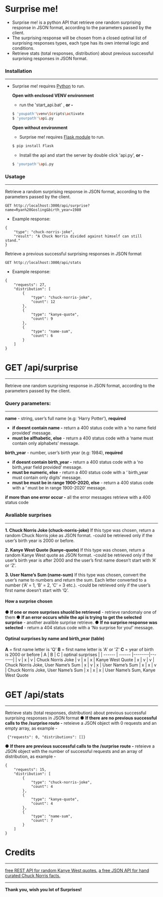 # Surprise me!
- Surprise me! is a python API that retrieve one random surprising response in JSON format, according to the parameters passed by the client.
- The surprising response will be chosen from a closed optinal list of surprising responses types, each type has its own internal logic and conditions.
- Retrieve stats (total responses, distribution) about previous successful surprising responses in JSON format.

### Installation
----------
- Surprise me! requires [Python](https://www.python.org/downloads/) to run.

    **Open with enclosed VENV environment**
    - run the 'start_api.bat' , **or -**
    ```sh
    $ 'youpath'\venv\Scripts\activate
    $ 'yourpath'\api.py
    ```
    
    **Open without environment**
    - Surprise me! requires [Flask module](https://flask.palletsprojects.com/en/1.1.x/installation/) to run.
    ```sh
    $ pip install Flask
    ```
    - Install the api and start the server by double click 'api.py', **or -**
    ```sh
    $ 'yourpath'\api.py
    ```


### Usatage
--------
Retrieve a random surprising response in JSON format, according to the parameters passed by the client.
```
GET http://localhost:3000/api/surprise?name=Ryan%20Gosling&birth_year=1980
```
- Example response:
```
{
    "type": "chuck-norris-joke",
    "result": "A Chuck Norris divided against himself can still stand."
}
```

 Retrieve a previous successful surprising responses in JSON format
```
GET http://localhost:3000/api/stats
```
- Example response:
```
{
    "requests": 27,
    "distribution": [
        {
            "type": "chuck-norris-joke",
            "count": 12
        },
        {
            "type": "kanye-quote",
            "count": 9
        },
        {
            "type": "name-sum",
            "count": 6
        }
    ]
}
```

# GET /api/surprise
---------
Retrieve one random surprising response in JSON format, according to the parameters passed by the client.
### Query parameters:
________
**name** - string, user’s full name (e.g: ‘Harry Potter’), **required**
- **if doesnt contain name -** return a 400 status code with a ‘no name field provided’ message.
- **must be alfhabetic, else** - return a 400 status code with a ‘name must contain only alphabets’ message.

**birth_year** - number, user’s birth year (e.g: 1984), **required**
- **if doesnt contain birth_year -** return a 400 status code with a ‘no birth_year field provided’ message.
- **must be numeric, else** - return a 400 status code with a ‘ birth_year must contain only digits’ message.
- **must be must be in range 1900-2020, else** - return a 400 status code with a ‘ must be in range 1900-2020’ message.

**if more than one error occur -** all the error messages retrieve with a 400 status code


### Avaliable surprises
------------
**1. 	Chuck Norris Joke (chuck-norris-joke)**
If this type was chosen, return a random Chuck Norris joke as JSON format.
-could be retrieved only if the user’s birth year is 2000 or before.

**2. 	Kanye West Quote (kanye-quote)**
If this type was chosen, return a random Kanye West quote as JSON format.
-could be retrieved only if the user’s birth year is after 2000 and the user’s first
	name doesn’t start with ‘A’ or ‘Z’.


**3. 	User Name’s Sum (name-sum)**
If this type was chosen, convert the user’s name to numbers and return the sum. 
	Each letter converted to a number (‘A’ = 1, ‘B’ = 2, ‘C’ = 3 etc.).
	-could be retrieved only if the user’s first name doesn’t start with ‘Q’.

#### How a surprise chosen
●   **If one or more surprises shuold be retrieved** - retrieve randomaly one of them
●   **If an error occurs while the api is trying to get the selected surprise** - another avalible surprise retrieve.
●	**If no surprise response was selected** - return a 404 status code with a ‘No surprise for you!’ message.

#### Optinal surprises by name and birth_year (table)
**A** = first name letter is 'Q'
**B** = first name letter is 'A' or 'Z'
**C** = year of birth is 2000 or before
| A | B | C | optinal surprises |
| ------ | ------ |--------|-------|
| v | x | v | Chuck Norris Joke
| v | x | x | Kanye West Quote
| x | v | v | Chuck Norris Joke, User Name’s Sum
| x | v | x | User Name’s Sum
| x | x | v | Chuck Norris Joke, User Name’s Sum
| x | x | x | User Name’s Sum, Kanye West Quote

# GET /api/stats
------------------
Retrieve stats (total responses, distribution) about previous successful surprising responses in JSON format
● **If there are no previous successful calls to the /surprise route -** reteieve a JSON object with 0 requests and an empty array, as example -
```
 {"requests": 0, "distributions": []}
```
● **If there are previous successful calls to the /surprise route -** reteieve a JSON object with the number of successful requests and an array of distribution, as example -
```
{
    "requests": 15,
    "distribution": [
        {
            "type": "chuck-norris-joke",
            "count": 4
        },
        {
            "type": "kanye-quote",
            "count": 4
        },
        {
            "type": "name-sum",
            "count": 7
        }
    ]
}
```


# Credits
----------------------
[free REST API for random Kanye West quotes.](https://kanye.rest/)
[a free JSON API for hand curated Chuck Norris facts.](https://api.chucknorris.io/)

-------------------
**Thank you, wish you lot of Surprises!**


